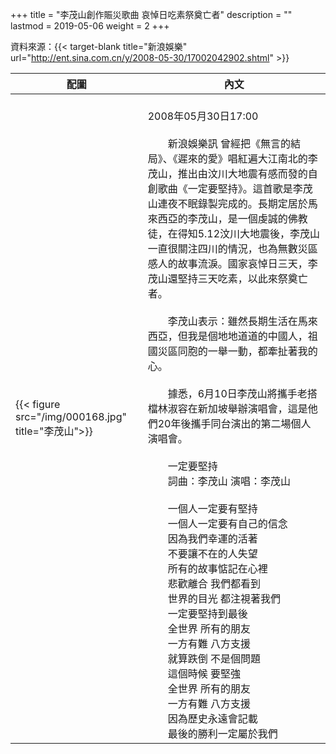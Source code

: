 +++
title = "李茂山創作賑災歌曲 哀悼日吃素祭奠亡者"
description = ""
lastmod = 2019-05-06
weight = 2
+++

資料來源：{{< target-blank title="新浪娛樂" url="http://ent.sina.com.cn/y/2008-05-30/17002042902.shtml" >}}

配圖  | 內文 
--------------|-------
{{< figure src="/img/000168.jpg" title="李茂山">}}|<br>2008年05月30日17:00<br><br>　　新浪娛樂訊 曾經把《無言的結局》、《遲來的愛》唱紅遍大江南北的李茂山，推出由汶川大地震有感而發的自創歌曲《一定要堅持》。這首歌是李茂山連夜不眠錄製完成的。長期定居於馬來西亞的李茂山，是一個虔誠的佛教徒，在得知5.12汶川大地震後，李茂山一直很關注四川的情況，也為無數災區感人的故事流淚。國家哀悼日三天，李茂山還堅持三天吃素，以此來祭奠亡者。<br><br>　　李茂山表示：雖然長期生活在馬來西亞，但我是個地地道道的中國人，祖國災區同胞的一舉一動，都牽扯著我的心。<br><br>　　據悉，6月10日李茂山將攜手老搭檔林淑容在新加坡舉辦演唱會，這是他們20年後攜手同台演出的第二場個人演唱會。<br><br>　　一定要堅持<br>　　詞曲：李茂山 演唱：李茂山<br><br>　　一個人一定要有堅持<br>　　一個人一定要有自己的信念<br>　　因為我們幸運的活著<br>　　不要讓不在的人失望<br>　　所有的故事惦記在心裡<br>　　悲歡離合 我們都看到<br>　　世界的目光 都注視著我們<br>　　一定要堅持到最後<br>　　全世界 所有的朋友<br>　　一方有難 八方支援<br>　　就算跌倒 不是個問題<br>　　這個時候 要堅強<br>　　全世界 所有的朋友<br>　　一方有難 八方支援<br>　　因為歷史永遠會記載<br>　　最後的勝利一定屬於我們


